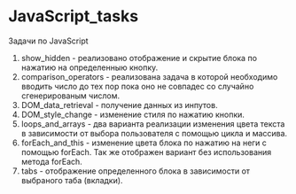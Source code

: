 # JavaScript_tasks
Задачи по JavaScript

1. show_hidden - реализовано отображение и скрытие блока по нажатию на определенныю кнопку.
2. comparison_operators - реализована задача в которой необходимо вводить число до тех пор пока оно не совпадес со случайно сгенерированым числом.
3. DOM_data_retrieval - получение данных из инпутов. 
4. DOM_style_change - изменение стиля по нажатию кнопки.
5. loops_and_arrays - два варианта реализации изменения цвета текста в зависимости от выбора пользователя с помощью цикла и массива.
6. forEach_and_this - изменение цвета блока по нажатию на неги с помощью forEach. Так же отображен вариант без использования метода forEach.
7. tabs - отображение определенного блока в зависимости от выбраного таба (вкладки).
